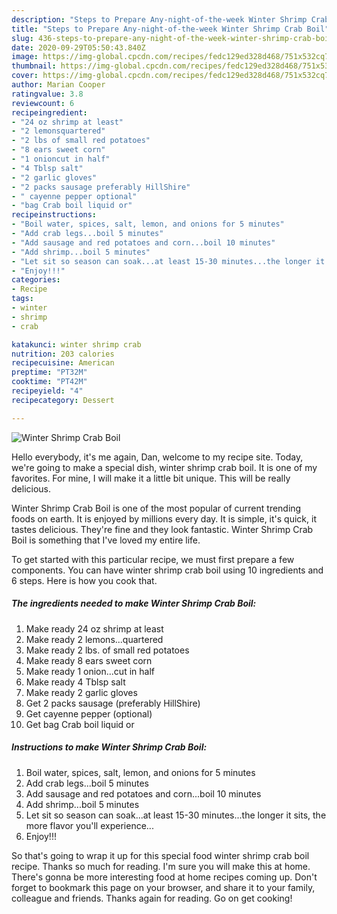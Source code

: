 ```yaml
---
description: "Steps to Prepare Any-night-of-the-week Winter Shrimp Crab Boil"
title: "Steps to Prepare Any-night-of-the-week Winter Shrimp Crab Boil"
slug: 436-steps-to-prepare-any-night-of-the-week-winter-shrimp-crab-boil
date: 2020-09-29T05:50:43.840Z
image: https://img-global.cpcdn.com/recipes/fedc129ed328d468/751x532cq70/winter-shrimp-crab-boil-recipe-main-photo.jpg
thumbnail: https://img-global.cpcdn.com/recipes/fedc129ed328d468/751x532cq70/winter-shrimp-crab-boil-recipe-main-photo.jpg
cover: https://img-global.cpcdn.com/recipes/fedc129ed328d468/751x532cq70/winter-shrimp-crab-boil-recipe-main-photo.jpg
author: Marian Cooper
ratingvalue: 3.8
reviewcount: 6
recipeingredient:
- "24 oz shrimp at least"
- "2 lemonsquartered"
- "2 lbs of small red potatoes"
- "8 ears sweet corn"
- "1 onioncut in half"
- "4 Tblsp salt"
- "2 garlic gloves"
- "2 packs sausage preferably HillShire"
- " cayenne pepper optional"
- "bag Crab boil liquid or"
recipeinstructions:
- "Boil water, spices, salt, lemon, and onions for 5 minutes"
- "Add crab legs...boil 5 minutes"
- "Add sausage and red potatoes and corn...boil 10 minutes"
- "Add shrimp...boil 5 minutes"
- "Let sit so season can soak...at least 15-30 minutes...the longer it sits, the more flavor you&#39;ll experience..."
- "Enjoy!!!"
categories:
- Recipe
tags:
- winter
- shrimp
- crab

katakunci: winter shrimp crab 
nutrition: 203 calories
recipecuisine: American
preptime: "PT32M"
cooktime: "PT42M"
recipeyield: "4"
recipecategory: Dessert

---
```



![Winter Shrimp Crab Boil](https://img-global.cpcdn.com/recipes/fedc129ed328d468/751x532cq70/winter-shrimp-crab-boil-recipe-main-photo.jpg)

Hello everybody, it's me again, Dan, welcome to my recipe site. Today, we're going to make a special dish, winter shrimp crab boil. It is one of my favorites. For mine, I will make it a little bit unique. This will be really delicious.

Winter Shrimp Crab Boil is one of the most popular of current trending foods on earth. It is enjoyed by millions every day. It is simple, it's quick, it tastes delicious. They're fine and they look fantastic. Winter Shrimp Crab Boil is something that I've loved my entire life.




To get started with this particular recipe, we must first prepare a few components. You can have winter shrimp crab boil using 10 ingredients and 6 steps. Here is how you cook that.

<!--inarticleads1-->

##### The ingredients needed to make Winter Shrimp Crab Boil:

1. Make ready 24 oz shrimp at least
1. Make ready 2 lemons...quartered
1. Make ready 2 lbs. of small red potatoes
1. Make ready 8 ears sweet corn
1. Make ready 1 onion...cut in half
1. Make ready 4 Tblsp salt
1. Make ready 2 garlic gloves
1. Get 2 packs sausage (preferably HillShire)
1. Get  cayenne pepper (optional)
1. Get bag Crab boil liquid or




<!--inarticleads2-->

##### Instructions to make Winter Shrimp Crab Boil:

1. Boil water, spices, salt, lemon, and onions for 5 minutes
1. Add crab legs...boil 5 minutes
1. Add sausage and red potatoes and corn...boil 10 minutes
1. Add shrimp...boil 5 minutes
1. Let sit so season can soak...at least 15-30 minutes...the longer it sits, the more flavor you&#39;ll experience...
1. Enjoy!!!




So that's going to wrap it up for this special food winter shrimp crab boil recipe. Thanks so much for reading. I'm sure you will make this at home. There's gonna be more interesting food at home recipes coming up. Don't forget to bookmark this page on your browser, and share it to your family, colleague and friends. Thanks again for reading. Go on get cooking!
